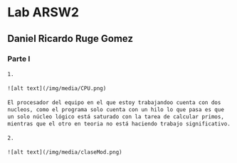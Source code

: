 # Lab ARSW2

## Daniel Ricardo Ruge Gomez

### Parte I

    1.

    ![alt text](/img/media/CPU.png)

    El procesador del equipo en el que estoy trabajandoo cuenta con dos nucleos, como el programa solo cuenta con un hilo lo que pasa es que un solo núcleo lógico está saturado con la tarea de calcular primos, mientras que el otro en teoria no está haciendo trabajo significativo.

    2.

    ![alt text](/img/media/claseMod.png)

    